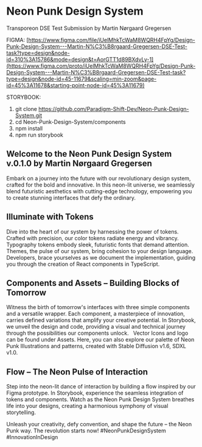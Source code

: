 # Neon Punk Design System
Transporeon DSE Test Submission by Martin Nørgaard Gregersen

FIGMA: [https://www.figma.com/file/iUelMhkTcWaM8WQRH4FpYg/Design-Punk-Design-System---Martin-N%C3%B8rgaard-Gregersen-DSE-Test-task?type=design&node-id=310%3A15786&mode=design&t=AorGTT1d89BXdvLy-1](https://www.figma.com/proto/iUelMhkTcWaM8WQRH4FpYg/Design-Punk-Design-System---Martin-N%C3%B8rgaard-Gregersen-DSE-Test-task?type=design&node-id=45-11679&scaling=min-zoom&page-id=45%3A11678&starting-point-node-id=45%3A11679)

STORYBOOK: 
1. git clone https://github.com/Paradigm-Shift-Dev/Neon-Punk-Design-System.git
2. cd Neon-Punk-Design-System/components
3. npm install
4. npm run storybook

## Welcome to the Neon Punk Design System v.0.1.0 by Martin Nørgaard Gregersen

Embark on a journey into the future with our revolutionary design system, crafted for the bold and innovative. In this neon-lit universe, we seamlessly blend futuristic aesthetics with cutting-edge technology, empowering you to create stunning interfaces that defy the ordinary.


## Illuminate with Tokens

Dive into the heart of our system by harnessing the power of tokens. Crafted with precision, our color tokens radiate energy and vibrancy. Typography tokens embody sleek, futuristic fonts that demand attention. Themes, the pulse of our system, bring cohesion to your design language. Developers, brace yourselves as we document the implementation, guiding you through the creation of React components in TypeScript.


## Components and Assets – Building Blocks of Tomorrow

Witness the birth of tomorrow's interfaces with three simple components and a versatile wrapper. Each component, a masterpiece of innovation, carries defined variations that amplify your creative potential. In Storybook, we unveil the design and code, providing a visual and technical journey through the possibilities our components unlock.  
Vector Icons and logo can be found under Assets. Here, you can also explore our palette of Neon Punk Illustrations and patterns, created with Stable Diffusion v1.6, SDXL v1.0.


## Flow – The Neon Pulse of Interaction

Step into the neon-lit dance of interaction by building a flow inspired by our Figma prototype. In Storybook, experience the seamless integration of tokens and components. Watch as the Neon Punk Design System breathes life into your designs, creating a harmonious symphony of visual storytelling.


Unleash your creativity, defy convention, and shape the future – the Neon Punk way. The revolution starts now! 
#NeonPunkDesignSystem #InnovationInDesign
